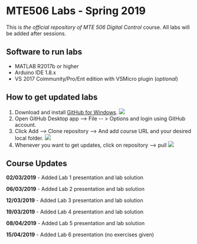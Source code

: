 # MTE506 Labs - Spring 2019

This is *the official repository of MTE 506 Digital Control* course. All labs will be added after sessions.

## Software to run labs

 - MATLAB R2017b or higher
 - Arduino IDE 1.8.x
 - VS 2017 Coimmunity/Pro/Ent edition with VSMicro plugin (*optional*)

## How to get updated labs

 

 1. Download and install [GitHub for Windows](https://desktop.github.com/).
 ![](https://github.com/wbadry/MTE405/blob/master/images/GitHub%20For%20Windows%20Desktop.png)
 2. Open GitHub Desktop app --> File -- > Options and login using GitHub account.
 3. Click Add --> Clone repository --> And add course URL and your desired local folder.
 ![](https://github.com/wbadry/MTE405/blob/master/images/Clone%20Github.png)
4. Whenever you want to get updates, click on repository --> pull
![](https://github.com/wbadry/MTE405/blob/master/images/Pull%20update.png)


## Course Updates
**02/03/2019**	-	Added Lab 1 presentation and lab solution

**06/03/2019** 	-  	Added Lab 2 presentation and lab solution

**12/03/2019**	-	Added Lab 3 presentation and lab solution

**19/03/2019** 	- 	Added Lab 4 presentation and lab solution

**08/04/2019** 	- 	Added Lab 5 presentation and lab solution

**15/04/2019** 	- 	Added Lab 6 presentation (no exercises given)
